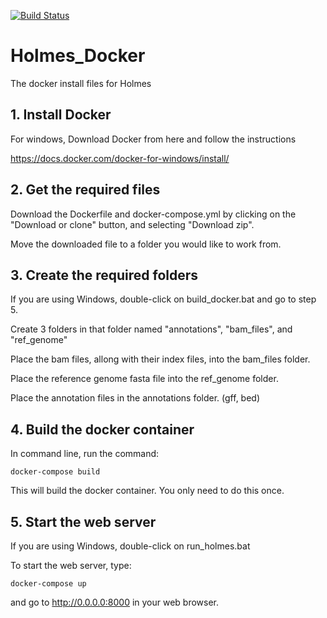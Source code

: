 [![Build Status](https://travis-ci.org/jambler24/Holmes_Docker.svg?branch=master)](https://travis-ci.org/jambler24/Holmes_Docker)

# Holmes_Docker
The docker install files for Holmes

## 1. Install Docker
For windows, Download Docker from here and follow the instructions

https://docs.docker.com/docker-for-windows/install/

## 2. Get the required files 

Download the Dockerfile and docker-compose.yml by clicking on the "Download or clone" button, and selecting "Download zip".

Move the downloaded file to a folder you would like to work from. 

## 3. Create the required folders

If you are using Windows, double-click on build_docker.bat and go to step 5.

Create 3 folders in that folder named "annotations", "bam_files", and "ref_genome"

Place the bam files, allong with their index files, into the bam_files folder.

Place the reference genome fasta file into the ref_genome folder.

Place the annotation files in the annotations folder. (gff, bed)

## 4. Build the docker container

In command line, run the command:

`docker-compose build`

This will build the docker container. You only need to do this once.

## 5. Start the web server

If you are using Windows, double-click on run_holmes.bat

To start the web server, type:

`docker-compose up`

and go to http://0.0.0.0:8000 in your web browser. 

